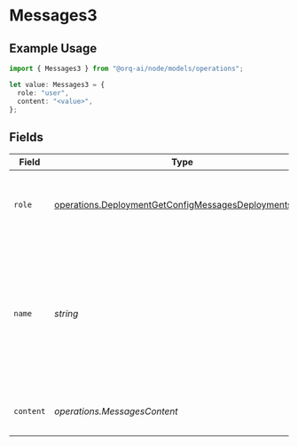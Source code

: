 # Messages3

## Example Usage

```typescript
import { Messages3 } from "@orq-ai/node/models/operations";

let value: Messages3 = {
  role: "user",
  content: "<value>",
};
```

## Fields

| Field                                                                                                                          | Type                                                                                                                           | Required                                                                                                                       | Description                                                                                                                    |
| ------------------------------------------------------------------------------------------------------------------------------ | ------------------------------------------------------------------------------------------------------------------------------ | ------------------------------------------------------------------------------------------------------------------------------ | ------------------------------------------------------------------------------------------------------------------------------ |
| `role`                                                                                                                         | [operations.DeploymentGetConfigMessagesDeploymentsRole](../../models/operations/deploymentgetconfigmessagesdeploymentsrole.md) | :heavy_check_mark:                                                                                                             | The role of the messages author, in this case `user`.                                                                          |
| `name`                                                                                                                         | *string*                                                                                                                       | :heavy_minus_sign:                                                                                                             | An optional name for the participant. Provides the model information to differentiate between participants of the same role.   |
| `content`                                                                                                                      | *operations.MessagesContent*                                                                                                   | :heavy_check_mark:                                                                                                             | The contents of the user message.                                                                                              |